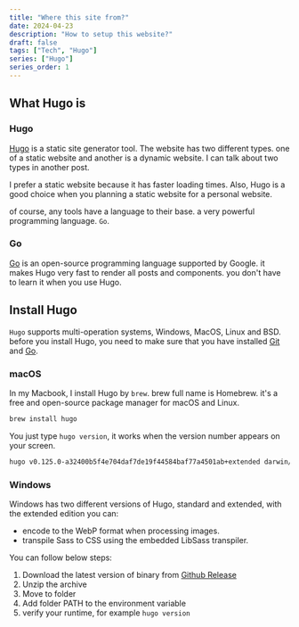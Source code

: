 ```yaml
---
title: "Where this site from?"
date: 2024-04-23
description: "How to setup this website?"
draft: false
tags: ["Tech", "Hugo"]
series: ["Hugo"]
series_order: 1
---
```


## What Hugo is

### Hugo

[Hugo](https://gohugo.io/) is a static site generator tool. The website has two different types. one of a static website and another is a dynamic website. I can talk about two types in another post.

I prefer a static website because it has faster loading times. Also, Hugo is a good choice when you planning a static website for a personal website.

of course, any tools have a language to their base. a very powerful programming language. `Go`.

### Go

[Go](http://go.dev) is an open-source programming language supported by Google. it makes Hugo very fast to render all posts and components. you don't have to learn it when you use Hugo.

## Install Hugo

`Hugo` supports multi-operation systems, Windows, MacOS, Linux and BSD. before you install Hugo, you need to make sure that you have installed [Git](https://git-scm.com) and [Go](https://go.dev/doc/install).

### macOS

In my Macbook, I install Hugo by `brew`. brew full name is Homebrew. it's a free and open-source package manager for macOS and Linux.

```bash
brew install hugo
```

You just type `hugo version`, it works when the version number appears on your screen.

```bash
hugo v0.125.0-a32400b5f4e704daf7de19f44584baf77a4501ab+extended darwin/amd64 BuildDate=2024-04-16T15:04:41Z VendorInfo=brew
```

### Windows

Windows has two different versions of Hugo, standard and extended, with the extended edition you can:

- encode to the WebP format when processing images.
- transpile Sass to CSS using the embedded LibSass transpiler.

You can follow below steps:

1. Download the latest version of binary from [Github Release](https://github.com/gohugo/hugo/release/latest)
2. Unzip the archive
3. Move to folder
4. Add folder PATH to the environment variable
5. verify your runtime, for example `hugo version`